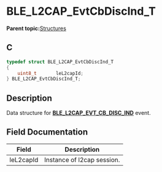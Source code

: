 # BLE\_L2CAP\_EvtCbDiscInd\_T

**Parent topic:**[Structures](GUID-06D6B68D-2F13-4AF3-9054-4592F7B9DAED.md)

## C

```c
typedef struct BLE_L2CAP_EvtCbDiscInd_T
{
    uint8_t       leL2capId;
} BLE_L2CAP_EvtCbDiscInd_T;
```

## Description

Data structure for **[BLE\_L2CAP\_EVT\_CB\_DISC\_IND](GUID-08754DED-539F-4A79-819A-92C50CC7F476.md)** event.

## Field Documentation

|Field|Description|
|-----|-----------|
|leL2capId|Instance of l2cap session.|


